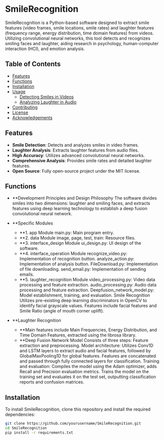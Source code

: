 # SmileRecognition
SmileRecognition is a Python-based software designed to extract smile features (video frames, smile locations, smile rates) and laughter features (frequency range, energy distribution, time domain features) from videos. Utilizing convolutional neural networks, this tool detects and recognizes smiling faces and laughter, aiding research in psychology, human-computer interaction (HCI), and emotion analysis.

## Table of Contents
- [Features](#features)
- [Functions](#functions)
- [Installation](#installation)
- [Usage](#usage)
  - [Detecting Smiles in Videos](#detecting-smiles-in-videos)
  - [Analyzing Laughter in Audio](#analyzing-laughter-in-audio)
- [Contributing](#contributing)
- [License](#license)
- [Acknowledgements](#acknowledgements)

## Features
- **Smile Detection**: Detects and analyzes smiles in video frames.
- **Laughter Analysis**: Extracts laughter features from audio files.
- **High Accuracy**: Utilizes advanced convolutional neural networks.
- **Comprehensive Analysis**: Provides smile rates and detailed laughter features.
- **Open Source**: Fully open-source project under the MIT license.

## Functions
- **Development Principles and Design Philosophy
The software divides smiles into two dimensions: laughter and smiling faces, and extracts features using deep learning technology to establish a deep fusion convolutional neural network.
- **Specific Modules
  - **1. app Module
    main.py: Main program entry.
  - **2. data Module
    image, page, test, train: Resource files.
  - **3. interface_design Module
    ui_design.py: UI design of the software.
  - **4. interface_operation Module
    recognize_video.py: Implementation of recognition button.
    analyze_action.py: Implementation of analysis button.
    FileDownload.py: Implementation of file downloading.
    send_email.py: Implementation of sending emails.
  - **5. laughter_recognition Module
    video_processing.py: Video data processing and feature extraction.
    audio_processing.py: Audio data processing and feature extraction.
    Deepfusion_network_model.py: Model establishment, training, and evaluation.
    Smile Recognition
    Utilizes pre-existing deep learning discriminators in OpenCV to identify facial grayscale values.
    Features include facial features and Smile Ratio (angle of mouth corner uplift).

- **Laughter Recognition
  - **Main features include Main Frequencies, Energy Distribution, and Time Domain Features, extracted using the librosa library.
  - **Deep Fusion Network Model
    Consists of three steps:
      Feature extraction and preprocessing.
      Model architecture: Utilizes Conv1D and LSTM layers to extract audio and facial features, followed by GlobalMaxPooling1D for global features.           Features are concatenated and passed through fully connected layers for classification.
      Training and evaluation: Compiles the model using the Adam optimizer, adds Recall and Precision evaluation metrics. Trains the model on the training set and evaluates it on the test set, outputting classification reports and confusion matrices.

## Installation
To install SmileRecognition, clone this repository and install the required dependencies:

```sh
git clone https://github.com/yourusername/SmileRecognition.git
cd SmileRecognition
pip install -r requirements.txt
